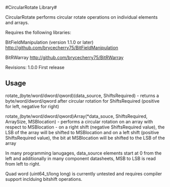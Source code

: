 #CircularRotate Library#

CircularRotate performs circular rotate operations on individual elements and arrays.

Requires the following libraries:

BitFieldManipulation (version 1.1.0 or later) http://github.com/brycecherry75/BitFieldManipulation

BitRWarray http://github.com/brycecherry75/BitRWarray

Revisions:
1.0.0	First release

## Usage

rotate_(byte/word/dword/qword)(data_source, ShiftsRequired) - returns a byte/word/dword/qword after circular rotation for ShiftsRequired (positive for left, negative for right)

rotate_(byte/word/dword/qword)Array(*data_souce, ShiftsRequired, ArraySize, MSBlocation) - performs a circular rotation on an array with respect to MSBlocation - on a right shift (negative ShiftsRequired value), the LSB of the array will be shifted to MSBlocation and on a left shift (positive ShiftsRequired value), the bit at MSBlocation will be shifted to the LSB of the array

In many programming lanugages, data_source elements start at 0 from the left and additionally in many component datasheets, MSB to LSB is read from left to right.

Quad word (uint64_t/long long) is currently untested and requires compiler support inclduing bitshift operations.